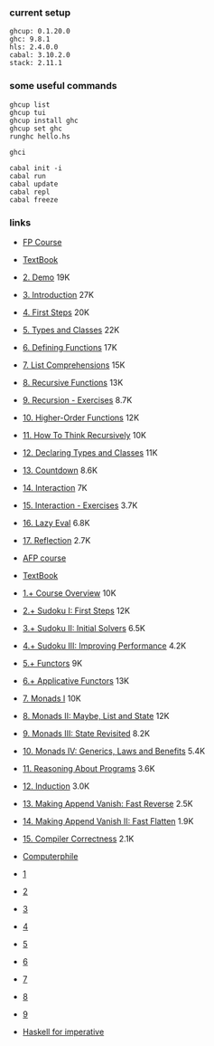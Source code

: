 ### current setup
```
ghcup: 0.1.20.0
ghc: 9.8.1
hls: 2.4.0.0
cabal: 3.10.2.0
stack: 2.11.1
```

### some useful commands

```shell
ghcup list
ghcup tui
ghcup install ghc
ghcup set ghc
runghc hello.hs

ghci

cabal init -i
cabal run
cabal update
cabal repl
cabal freeze
```

### links
- [FP Course](https://www.youtube.com/playlist?list=PLF1Z-APd9zK7usPMx3LGMZEHrECUGodd3)
- [TextBook](http://tinyurl.com/PIH-2nd)
- [2. Demo](https://www.youtube.com/watch?v=dAeECyntQJg) 19K
- [3. Introduction](https://www.youtube.com/watch?v=rIprO6zoujM) 27K
- [4. First Steps](https://www.youtube.com/watch?v=YtZIKujkSmU) 20K
- [5. Types and Classes](https://www.youtube.com/watch?v=uBEPFkuPrcU) 22K
- [6. Defining Functions](https://www.youtube.com/watch?v=89G5C4T8nW4) 17K
- [7. List Comprehensions](https://www.youtube.com/watch?v=xy5rciaS2ys) 15K
- [8. Recursive Functions](https://www.youtube.com/watch?v=WawJ8LArl54) 13K
- [9. Recursion - Exercises](https://www.youtube.com/watch?v=I9S61BYM9_4) 8.7K
- [10. Higher-Order Functions](https://www.youtube.com/watch?v=dUPWjM63THs) 12K
- [11. How To Think Recursively](https://www.youtube.com/watch?v=n6bg8L91Qew) 10K
- [12. Declaring Types and Classes](https://www.youtube.com/watch?v=sYgvpTyFpZ4) 11K
- [13. Countdown](https://www.youtube.com/watch?v=CiXDS3bBBUo) 8.6K
- [14. Interaction](https://www.youtube.com/watch?v=wPbO-uP6adM) 7K
- [15. Interaction - Exercises](https://www.youtube.com/watch?v=QqyEr33v5Zk) 3.7K
- [16. Lazy Eval](https://www.youtube.com/watch?v=R1uBhRK2AKI) 6.8K
- [17. Reflection](https://www.youtube.com/watch?v=pr6V474h09I) 2.7K

- [AFP course](https://www.youtube.com/playlist?list=PLF1Z-APd9zK5uFc8FKr_di9bfsYv8-lbc)
- [TextBook](http://tinyurl.com/haskell-notts2-web)
- [1.+ Course Overview](https://www.youtube.com/watch?v=-qhbNGghVfc) 10K
- [2.+ Sudoku I: First Steps](https://www.youtube.com/watch?v=glog9DZh8G0) 12K
- [3.+ Sudoku II: Initial Solvers](https://www.youtube.com/watch?v=O1-ruHzabAU) 6.5K
- [4.+ Sudoku III: Improving Performance](https://www.youtube.com/watch?v=ESDpXBd1cJM) 4.2K
- [5.+ Functors](https://www.youtube.com/watch?v=bOpJQDGYoKw) 9K
- [6.+ Applicative Functors](https://www.youtube.com/watch?v=D4BqCwck0s0) 13K
- [7. Monads I](https://www.youtube.com/watch?v=a1FVJczw6BQ) 10K
- [8. Monads II: Maybe, List and State](https://www.youtube.com/watch?v=YDj20ySKWP8) 12K
- [9. Monads III: State Revisited](https://www.youtube.com/watch?v=WYysg5Nf7AU) 8.2K
- [10. Monads IV: Generics, Laws and Benefits](https://www.youtube.com/watch?v=eWW-Gy6UiBw) 5.4K
- [11. Reasoning About Programs](https://www.youtube.com/watch?v=ZgUEbbZYpYc) 3.6K
- [12. Induction](https://www.youtube.com/watch?v=uykHCg2VUjc) 3.0K
- [13. Making Append Vanish: Fast Reverse](https://www.youtube.com/watch?v=WQy7Bzr03R4) 2.5K
- [14. Making Append Vanish II: Fast Flatten](https://www.youtube.com/watch?v=_mHLHP3eH3c) 1.9K
- [15. Compiler Correctness](https://www.youtube.com/watch?v=jWS7AMBXGkU) 2.1K

- [Computerphile](https://www.youtube.com/playlist?list=PLF1Z-APd9zK6mud3DkxKBQ4gUfxmU1Asy)
- [1]()
- [2]()
- [3]()
- [4]()
- [5]()
- [6]()
- [7]()
- [8]()
- [9]()

- [Haskell for imperative](https://www.youtube.com/watch?v=Vgu82wiiZ90&list=PLe7Ei6viL6jGp1Rfu0dil1JH1SHk9bgDV)